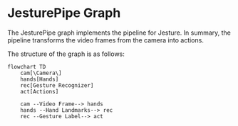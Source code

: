 # JesturePipe Graph

The JesturePipe graph implements the pipeline for Jesture. In summary, the pipeline transforms the video frames from the camera into actions. 

The structure of the graph is as follows:

```mermaid
flowchart TD
    cam[\Camera\]
    hands[Hands]
    rec[Gesture Recognizer]
    act[Actions]

    cam --Video Frame--> hands
    hands --Hand Landmarks--> rec
    rec --Gesture Label--> act
```